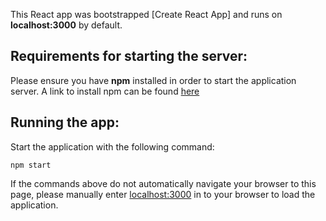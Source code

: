 This React app was bootstrapped [Create React App] and runs on **localhost:3000** by default. 

## Requirements for starting the server:

Please ensure you have **npm** installed in order to start the application server. A link to install npm can be found [here](https://www.npmjs.com/get-npm)

## Running the app:

Start the application with the following command:  

    npm start

If the commands above do not automatically navigate your browser to this page, please manually enter [localhost:3000](http://localhost3000) in to your browser to load the application.
